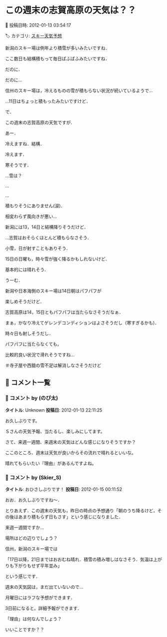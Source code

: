 # この週末の志賀高原の天気は？？

📅 投稿日時: 2012-01-13 03:54:17

🏷️ カテゴリ: [スキー天気予想](c6554f5c3c106093b511a8daae23757e8.md)

新潟のスキー場は例年より積雪が多いみたいですね．


ここ数日も結構積もって毎日ぱふぱふみたいですね．





だのに．


だのに…


信州のスキー場は，冷えるものの雪が積もらない状況が続いているようで…


…11日はちょっと積もったみたいですけど．





で．


この週末の志賀高原の天気ですが．





あー．


冷えますね．結構．


冷えます．


寒そうです．





…雪は？





…


…


積もりそうにありません(涙)．


相変わらず風向きが悪い…


新潟には13，14日と結構降りそうだけど．


…志賀はおそらくほとんど積もらなさそう．


小雪，日が射すこともありそう．





15日の日曜も，時々雪が強く降るかもしれないけど．


基本的には晴れそう．





うーむ．


新潟や日本海側のスキー場は14日朝はパフパフが


楽しめそうだけど．





志賀高原は14，15日ともパフパフは当たらなさそうだなぁ．





まぁ，かなり冷えてゲレンデコンディションはよさそうだし（寒すぎるかも)．


時々日も射しそうだし．


パフパフに当たらなくても，


比較的良い状況で滑れそうですね…





＃寺子屋や西舘の雪不足は解消しなさそうだけど

## 💬 コメント一覧

### 💬 コメント by (のび太)
**タイトル**: Unknown
**投稿日**: 2012-01-13 22:11:25

お久しぶりです。



Ｓさんの天気予報、当たるし、楽しみにしてます。



さて、来週一週間、来週末の天気はどんな感じになりそうですか？



ここのところ、週末は天気が良いからその流れで晴れるといいな。



晴れてもらいたい『理由』があるんですよね。

### 💬 コメント by (Skier_S)
**タイトル**: おひさしぶりです！
**投稿日**: 2012-01-15 00:11:52

おお．お久しぶりですね～．

とりあえず．この週末の天気も，昨日の時点の予想通り「朝のうち降るけど，その後はあまり積もらず日もさす」という感じになりました．



来週一週間ですか…

場所はどの辺りでしょう？

信州，新潟のスキー場では

「17日以降，21日まではおおむね晴れ．積雪の積み増しはなさそう．気温は上がりも下がりもせず平年並み」

という感じです．

週末の天気図は，まだ出ていないので…

月曜日にはラフな予想ができます．

3日前になると，詳細予報ができます．



「理由」は何なんでしょう？

いいことですか？？

